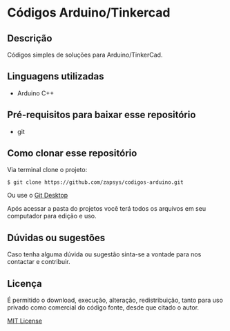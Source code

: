 # Códigos Arduino/Tinkercad
## Descrição
Códigos simples de soluções para Arduino/TinkerCad.

## Linguagens utilizadas
- Arduino C++ 

## Pré-requisitos para baixar esse repositório
- git 

## Como clonar esse repositório
Via terminal clone o projeto:
```
$ git clone https://github.com/zapsys/codigos-arduino.git
```
Ou use o [Git Desktop](https://desktop.github.com/)

Após acessar a pasta do projetos você terá todos os arquivos em seu computador para edição e uso.

## Dúvidas ou sugestões
Caso tenha alguma dúvida ou sugestão sinta-se a vontade para nos contactar e contribuir.

## Licença
É permitido o download, execução, alteração, redistribuição, tanto para uso privado como comercial do código fonte, desde que citado o autor. 

[MIT License](LICENSE.md)


